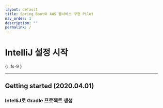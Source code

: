 ```yaml
---
layout: default
title: Spring Boot와 AWS 웹서비스 구현 Pilot
nav_order: 1
description: ""
permalink: /
---
```


# IntelliJ 설정 시작
{: .fs-9 }

---

## Getting started (2020.04.01)

### IntelliJ로 Gradle 프로젝트 생성
